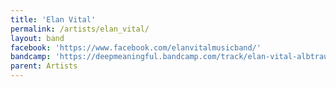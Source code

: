 ```yaml
---
title: 'Elan Vital'
permalink: /artists/elan_vital/
layout: band
facebook: 'https://www.facebook.com/elanvitalmusicband/'
bandcamp: 'https://deepmeaningful.bandcamp.com/track/elan-vital-albtraum'
parent: Artists
---
```

